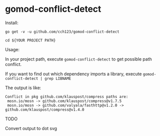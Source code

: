# gomod-conflict-detect


Install:

```shell
go get -v -u github.com/cch123/gomod-conflict-detect

cd ${YOUR PROJECT PATH}
```

Usage:

In your project path, execute `gomod-conflict-detect` to get possible path conflict.

If you want to find out which dependency imports a library, execute `gomod-conflict-detect | grep LIBNAME`

The output is like:

```
Conflict in pkg github.com/klauspost/compress paths are:
 mosn.io/mosn -> github.com/klauspost/compress@v1.7.5
 mosn.io/mosn -> github.com/valyala/fasthttp@v1.2.0 -> github.com/klauspost/compress@v1.4.0
```

TODO

Convert output to dot svg


